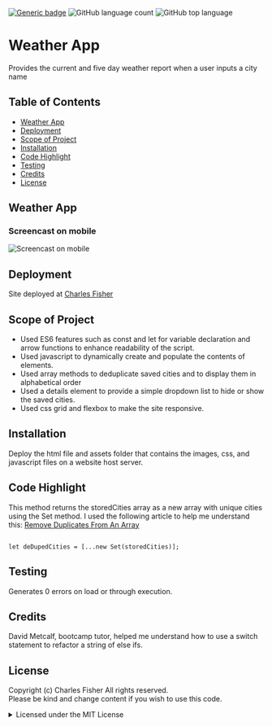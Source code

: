 [![Generic badge](https://img.shields.io/badge/license-MIT-<COLOR>.svg)](#license)
![GitHub language count](https://img.shields.io/github/languages/count/cdfishe1/weather-app)
![GitHub top language](https://img.shields.io/github/languages/top/cdfishe1/weather-app)

# Weather App

Provides the current and five day weather report when a user inputs a city name

## Table of Contents
* [Weather App](#javascript-quiz-screencast)
* [Deployment](#deployment)
* [Scope of Project](#scope-of-project)
* [Installation](#installation)
* [Code Highlight](#code-highlight)
* [Testing](#testing)
* [Credits](#credits)
* [License](#license)

## Weather App

### Screencast on mobile
![Screencast on mobile](assets/images/demo.gif)


## Deployment

Site deployed at [Charles Fisher](https://cdfishe1.github.io/weather-app/)

## Scope of Project

* Used ES6 features such as const and let for variable declaration and arrow functions to enhance readability of the script.
* Used javascript to dynamically create and populate the contents of elements.
* Used array methods to deduplicate saved cities and to display them in alphabetical order
* Used a details element to provide a simple dropdown list to hide or show the saved cities.
* Used css grid and flexbox to make the site responsive.



## Installation

Deploy the html file and assets folder that contains the images, css, and javascript files on a website host server.

## Code Highlight
This method returns the storedCities array as a new array with unique cities using the Set method.
I used the following article to help me understand this: [Remove Duplicates From An Array](https://www.javascripttutorial.net/array/javascript-remove-duplicates-from-array/)

```

let deDupedCities = [...new Set(storedCities)];

```

## Testing

Generates 0 errors on load or through execution.

## Credits

David Metcalf, bootcamp tutor, helped me understand how to use a switch statement to refactor a string of else ifs.

## License

Copyright (c) Charles Fisher All rights reserved.<br>
Please be kind and change content if you wish to use this code.

<details><summary>Licensed under the MIT License</summary>

Copyright (c) 2021 - present | Charles Fisher

<blockquote>
Permission is hereby granted, free of charge, to any person obtaining a copy
of this software and associated documentation files (the "Software"), to deal
in the Software without restriction, including without limitation the rights
to use, copy, modify, merge, publish, distribute, sublicense, and/or sell
copies of the Software, and to permit persons to whom the Software is
furnished to do so, subject to the following conditions:

The above copyright notice and this permission notice shall be included in all
copies or substantial portions of the Software.

THE SOFTWARE IS PROVIDED "AS IS", WITHOUT WARRANTY OF ANY KIND, EXPRESS OR
IMPLIED, INCLUDING BUT NOT LIMITED TO THE WARRANTIES OF MERCHANTABILITY,
FITNESS FOR A PARTICULAR PURPOSE AND NONINFRINGEMENT. IN NO EVENT SHALL THE
AUTHORS OR COPYRIGHT HOLDERS BE LIABLE FOR ANY CLAIM, DAMAGES OR OTHER
LIABILITY, WHETHER IN AN ACTION OF CONTRACT, TORT OR OTHERWISE, ARISING FROM,
OUT OF OR IN CONNECTION WITH THE SOFTWARE OR THE USE OR OTHER DEALINGS IN THE
SOFTWARE.
</blockquote>
</details>



